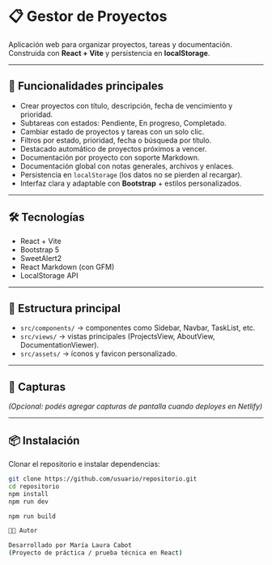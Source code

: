 # 📋 Gestor de Proyectos

Aplicación web para organizar proyectos, tareas y documentación.  
Construida con **React + Vite** y persistencia en **localStorage**.

---

## 🚀 Funcionalidades principales
- Crear proyectos con título, descripción, fecha de vencimiento y prioridad.
- Subtareas con estados: Pendiente, En progreso, Completado.
- Cambiar estado de proyectos y tareas con un solo clic.
- Filtros por estado, prioridad, fecha o búsqueda por título.
- Destacado automático de proyectos próximos a vencer.
- Documentación por proyecto con soporte Markdown.
- Documentación global con notas generales, archivos y enlaces.
- Persistencia en `localStorage` (los datos no se pierden al recargar).
- Interfaz clara y adaptable con **Bootstrap** + estilos personalizados.

---

## 🛠️ Tecnologías
- React + Vite  
- Bootstrap 5  
- SweetAlert2  
- React Markdown (con GFM)  
- LocalStorage API  

---

## 📂 Estructura principal
- `src/components/` → componentes como Sidebar, Navbar, TaskList, etc.  
- `src/views/` → vistas principales (ProjectsView, AboutView, DocumentationViewer).  
- `src/assets/` → íconos y favicon personalizado.  

---

## 📸 Capturas
*(Opcional: podés agregar capturas de pantalla cuando deployes en Netlify)*

---

## 📦 Instalación
Clonar el repositorio e instalar dependencias:
```bash
git clone https://github.com/usuario/repositorio.git
cd repositorio
npm install
npm run dev

npm run build

👩‍💻 Autor

Desarrollado por María Laura Cabot
(Proyecto de práctica / prueba técnica en React)

